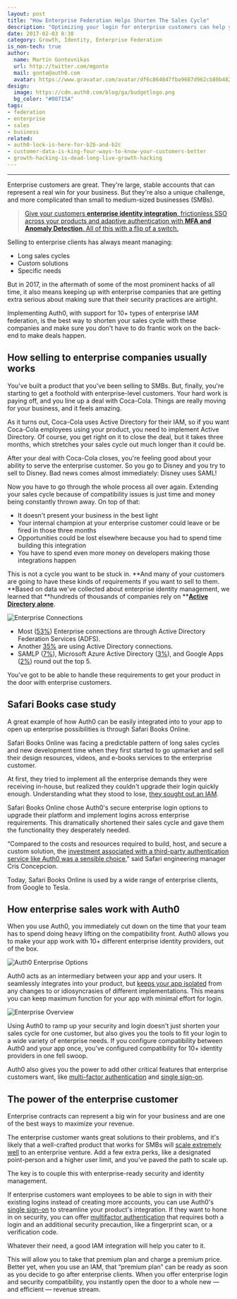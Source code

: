 ```yaml
---
layout: post
title: "How Enterprise Federation Helps Shorten The Sales Cycle"
description: "Optimizing your login for enterprise customers can help you save time and close deals."
date: 2017-02-03 8:30
category: Growth, Identity, Enterprise Federation
is_non-tech: true
author:
  name: Martin Gontovnikas
  url: http://twitter.com/mgonto
  mail: gonto@auth0.com
  avatar: https://www.gravatar.com/avatar/df6c864847fba9687d962cb80b482764??s=60
design:
  image: https://cdn.auth0.com/blog/ga/budgetlogo.png
  bg_color: "#00715A"
tags:
- federation
- enterprise
- sales
- business
related:
- auth0-lock-is-here-for-b2b-and-b2c
- customer-data-is-king-four-ways-to-know-your-customers-better
- growth-hacking-is-dead-long-live-growth-hacking
---
```


---

Enterprise customers are great. They're large, stable accounts that can represent a real win for your business. But they're also a unique challenge, and more complicated than small to medium-sized businesses (SMBs).

> [Give your customers **enterprise identity integration**, frictionless SSO across your products and adaptive authentication with **MFA and Anomaly Detection**. All of this with a flip of a switch.](https://auth0.com/b2b-enterprise-identity-management)

Selling to enterprise clients has always meant managing:

* Long sales cycles
* Custom solutions
* Specific needs

But in 2017, in the aftermath of some of the most prominent hacks of all time, it also means keeping up with enterprise companies that are getting extra serious about making sure that their security practices are airtight.

Implementing Auth0, with support for 10+ types of enterprise IAM federation, is the best way to shorten your sales cycle with these companies and make sure you don't have to do frantic work on the back-end to make deals happen.

## How selling to enterprise companies usually works

You've built a product that you've been selling to SMBs. But, finally, you're starting to get a foothold with enterprise-level customers. Your hard work is paying off, and you line up a deal with Coca-Cola. Things are really moving for your business, and it feels amazing.

As it turns out, Coca-Cola uses Active Directory for their IAM, so if you want Coca-Cola employees using your product, you need to implement Active Directory. Of course, you get right on it to close the deal, but it takes three months, which stretches your sales cycle out much longer than it could be.

After your deal with Coca-Cola closes, you're feeling good about your ability to serve the enterprise customer. So you go to Disney and you try to sell to Disney. Bad news comes almost immediately: Disney uses SAML!

Now you have to go through the whole process all over again. Extending your sales cycle because of compatibility issues is just time and money being constantly thrown away. On top of that:

* It doesn't present your business in the best light
* Your internal champion at your enterprise customer could leave or be fired in those three months
* Opportunities could be lost elsewhere because you had to spend time building this integration
* You have to spend even more money on developers making those integrations happen

This is not a cycle you want to be stuck in. **And many of your customers are going to have these kinds of requirements if you want to sell to them. **Based on data we've collected about enterprise identity management, we learned that **hundreds of thousands of companies rely on **[**Active Directory alone**](https://auth0.com/blog/analysis-of-enterprise-connections-data/).

![Enterprise Connections](https://cdn.auth0.com/blog/enterprise/enterprise-connections.png)

* Most ([53%](https://auth0.com/blog/analysis-of-enterprise-connections-data/)) Enterprise connections are through Active Directory Federation Services (ADFS).
* Another [35%](https://auth0.com/blog/analysis-of-enterprise-connections-data/) are using Active Directory connections.
* SAMLP ([7%](https://auth0.com/blog/analysis-of-enterprise-connections-data/)), Microsoft Azure Active Directory ([3%](https://auth0.com/blog/analysis-of-enterprise-connections-data/)), and Google Apps ([2%](https://auth0.com/blog/analysis-of-enterprise-connections-data/)) round out the top 5.

You've got to be able to handle these requirements to get your product in the door with enterprise customers.

## Safari Books case study

A great example of how Auth0 can be easily integrated into to your app to open up enterprise possibilities is through Safari Books Online.

Safari Books Online was facing a predictable pattern of long sales cycles and new development time when they first started to go upmarket and sell their design resources, videos, and e-books services to the enterprise customer.

At first, they tried to implement all the enterprise demands they were receiving in-house, but realized they couldn't upgrade their login quickly enough. Understanding what they stood to lose, [they sought out an IAM](https://auth0.com/learn/safari-case-study/).

Safari Books Online chose Auth0's secure enterprise login options to upgrade their platform and implement logins across enterprise requirements. This dramatically shortened their sales cycle and gave them the functionality they desperately needed.

“Compared to the costs and resources required to build, host, and secure a custom solution, the [investment associated with a third-party authentication service like Auth0 was a sensible choice](https://auth0.com/learn/safari-case-study/),” said Safari engineering manager Cris Concepcion.

Today, Safari Books Online is used by a wide range of enterprise clients, from Google to Tesla.

## How enterprise sales work with Auth0

When you use Auth0, you immediately cut down on the time that your team has to spend doing heavy lifting on the compatibility front. Auth0 allows you to make your app work with 10+ different enterprise identity providers, out of the box.

![Auth0 Enterprise Options](https://cdn.auth0.com/blog/enterprise/options.png)

Auth0 acts as an intermediary between your app and your users. It seamlessly integrates into your product, but [keeps your app isolated](https://auth0.com/docs/identityproviders) from any changes to or idiosyncrasies of different implementations. This means you can keep maximum function for your app with minimal effort for login.

![Enterprise Overview](https://cdn.auth0.com/blog/enterprise/overview.png)

Using Auth0 to ramp up your security and login doesn't just shorten your sales cycle for one customer, but also gives you the tools to fit your login to a wide variety of enterprise needs. If you configure compatibility between Auth0 and your app once, you've configured compatibility for 10+ identity providers in one fell swoop.

Auth0 also gives you the power to add other critical features that enterprise customers want, like [multi-factor authentication](https://auth0.com/multifactor-authentication) and [single sign-on](https://auth0.com/learn/how-to-implement-single-sign-on/).

## The power of the enterprise customer

Enterprise contracts can represent a big win for your business and are one of the best ways to maximize your revenue.

The enterprise customer wants great solutions to their problems, and it's likely that a well-crafted product that works for SMBs will [scale extremely well](https://auth0.com/blog/how-to-go-upmarket-and-grow-your-revenue-by-20x/?utm_source=twitter&utm_medium=sc&utm_campaign=saas_upmarket) to an enterprise venture. Add a few extra perks, like a designated point-person and a higher user limit, and you've paved the path to scale up.

The key is to couple this with enterprise-ready security and identity management.

If enterprise customers want employees to be able to sign in with their existing logins instead of creating more accounts, you can use Auth0's [single sign-on](https://auth0.com/docs/sso) to streamline your product's integration. If they want to hone in on security, you can offer [multifactor authentication](https://auth0.com/multifactor-authentication) that requires both a login and an additional security precaution, like a fingerprint scan, or a verification code.

Whatever their need, a good IAM integration will help you cater to it.

This will allow you to take that premium plan and charge a premium price. Better yet, when you use an IAM, that “premium plan” can be ready as soon as you decide to go after enterprise clients. When you offer enterprise login and security compatibility, you instantly open the door to a whole new — and efficient — revenue stream.

